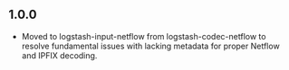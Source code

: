 ## 1.0.0

  - Moved to logstash-input-netflow from logstash-codec-netflow to resolve fundamental issues with lacking metadata for proper Netflow and IPFIX decoding.

